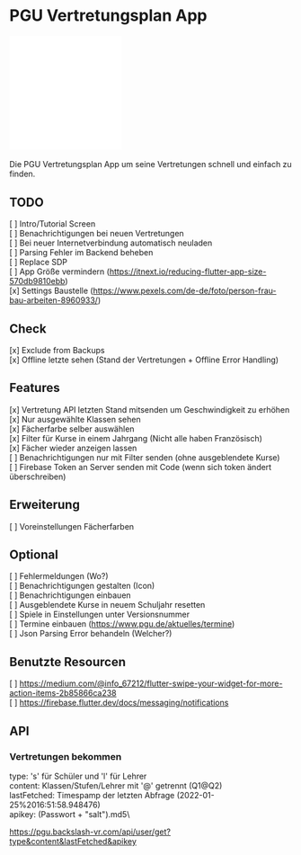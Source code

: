 # PGU Vertretungsplan App

<img src="./assets/pgu.svg" width="200">

Die PGU Vertretungsplan App um seine Vertretungen schnell und einfach zu finden.

## TODO
[ ] Intro/Tutorial Screen\
[ ] Benachrichtigungen bei neuen Vertretungen\
[ ] Bei neuer Internetverbindung automatisch neuladen\
[ ] Parsing Fehler im Backend beheben\
[ ] Replace SDP\
[ ] App Größe vermindern (https://itnext.io/reducing-flutter-app-size-570db9810ebb) \
[x] Settings Baustelle (https://www.pexels.com/de-de/foto/person-frau-bau-arbeiten-8960933/)

## Check
[x] Exclude from Backups\
[x] Offline letzte sehen (Stand der Vertretungen + Offline Error Handling)

## Features
[x] Vertretung API letzten Stand mitsenden um Geschwindigkeit zu erhöhen\
[x] Nur ausgewählte Klassen sehen\
[x] Fächerfarbe selber auswählen\
[x] Filter für Kurse in einem Jahrgang (Nicht alle haben Französisch)\
[x] Fächer wieder anzeigen lassen\
[ ] Benachrichtigungen nur mit Filter senden (ohne ausgeblendete Kurse)\
[ ] Firebase Token an Server senden mit Code (wenn sich token ändert überschreiben)

## Erweiterung
[ ] Voreinstellungen Fächerfarben

## Optional
[ ] Fehlermeldungen (Wo?)\
[ ] Benachrichtigungen gestalten (Icon)\
[ ] Benachrichtigungen einbauen\
[ ] Ausgeblendete Kurse in neuem Schuljahr resetten\
[ ] Spiele in Einstellungen unter Versionsnummer\
[ ] Termine einbauen (https://www.pgu.de/aktuelles/termine)\
[ ] Json Parsing Error behandeln (Welcher?)

## Benutzte Resourcen
[ ] https://medium.com/@info_67212/flutter-swipe-your-widget-for-more-action-items-2b85866ca238 \
[ ] https://firebase.flutter.dev/docs/messaging/notifications

## API

### Vertretungen bekommen
type: 's' für Schüler und 'l' für Lehrer\
content: Klassen/Stufen/Lehrer mit '@' getrennt (Q1@Q2)\
lastFetched: Timespamp der letzten Abfrage (2022-01-25%2016:51:58.948476)\
apikey: (Passwort + "salt").md5\

https://pgu.backslash-vr.com/api/user/get?type&content&lastFetched&apikey

